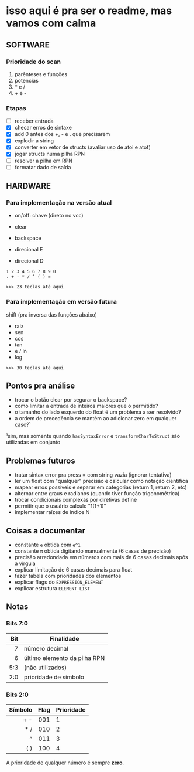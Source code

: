 # isso aqui é pra ser o readme, mas vamos com calma

## SOFTWARE

### Prioridade do scan
1. parênteses e funções
2. potencias
3. \* e /
4. \+ e -

### Etapas
- [ ] receber entrada
- [x] checar erros de sintaxe
- [x] add 0 antes dos +, - e . que precisarem
- [x] explodir a string
- [x] converter em vetor de structs (avaliar uso de atoi e atof)
- [x] jogar structs numa pilha RPN
- [ ] resolver a pilha em RPN
- [ ] formatar dado de saída

## HARDWARE

### Para implementação na versão atual

- on/off: chave (direto no vcc)

- clear
- backspace
- direcional E
- direcional D

```
1 2 3 4 5 6 7 8 9 0
. + - * / ^ ( ) =
```

`>>> 23 teclas até aqui`

### Para implementação em versão futura

shift (pra inversa das funções abaixo)
- raiz
- sen
- cos
- tan
- e / ln
- log

`>>> 30 teclas até aqui`

## Pontos pra análise
- trocar o botão clear por segurar o backspace?
- como limitar a entrada de inteiros maiores que o permitido?
- o tamanho do lado esquerdo do float é um problema a ser resolvido?
- a ordem de precedência se mantém ao adicionar zero em qualquer caso?¹

¹sim, mas somente quando `hasSyntaxError` e `transformCharToStruct` são utilizadas em conjunto

## Problemas futuros
- tratar sintax error pra press = com string vazia (ignorar tentativa)
- ler um float com "qualquer" precisão e calcular como notação científica
- mapear erros possíveis e separar em categorias (return 1, return 2, etc)
- alternar entre graus e radianos (quando tiver função trigonométrica)
- trocar condicionais complexas por diretivas define
- permitir que o usuário calcule "1(1+1)"
- implementar raízes de índice N

## Coisas a documentar
- constante `e` obtida com `e^1`
- constante `π` obtida digitando manualmente (6 casas de precisão)
- precisão arredondada em números com mais de 6 casas decimais após a vírgula
- explicar limitação de 6 casas decimais para float
- fazer tabela com prioridades dos elementos
- explicar flags do `EXPRESSION_ELEMENT`
- explicar estrutura `ELEMENT_LIST`

## Notas

### Bits 7:0
Bit  | Finalidade
---: | ------------------------
7    | número decimal
6    | último elemento da pilha RPN
5:3  | (não utilizados)
2:0  | prioridade de símbolo

### Bits 2:0
Símbolo  | Flag | Prioridade
-------: | :--: | ------------
\+ -     | 001  | 1
\* /     | 010  | 2
^        | 011  | 3
( )      | 100  | 4

A prioridade de qualquer número é sempre **zero**.